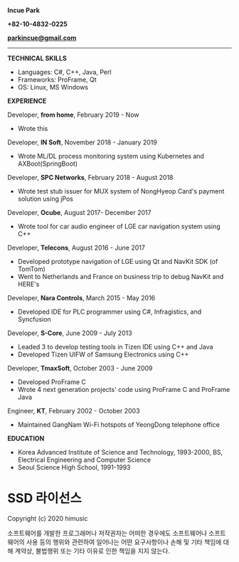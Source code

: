 **Incue Park**

**+82-10-4832-0225**

**parkincue@gmail.com**
***
**TECHNICAL SKILLS** 
* Languages: C#, C++, Java, Perl
* Frameworks: ProFrame, Qt
* OS: Linux, MS Windows

**EXPERIENCE**

Developer, **from home**, February 2019 - Now
*  Wrote this

Developer, **IN Soft**, November 2018 - January 2019
* Wrote ML/DL process monitoring system using Kubernetes and AXBoot(SpringBoot)

Developer, **SPC Networks**, February 2018 - August 2018
* Wrote test stub issuer for MUX system of NongHyeop Card's payment solution using jPos

Developer, **Ocube**, August 2017- December 2017
* Wrote tool for car audio engineer of LGE car navigation system using C++

Developer, **Telecons**, August 2016 - June 2017
* Developed prototype navigation of LGE using Qt and NavKit SDK (of TomTom)
* Went to Netherlands and France on business trip to debug NavKit and HERE's

Developer, **Nara Controls**, March 2015 - May 2016
* Developed IDE for PLC programmer using C#, Infragistics, and Syncfusion

Developer, **S-Core**, June 2009 - July 2013
* Leaded 3 to develop testing tools in Tizen IDE using C++ and Java
* Developed Tizen UIFW of Samsung Electronics using C++

Developer, **TmaxSoft**, October 2003 - June 2009
* Developed ProFrame C
* Wrote 4 next generation projects' code using ProFrame C and ProFrame Java

Engineer, **KT**, February 2002 - October 2003
* Maintained GangNam Wi-Fi hotspots of YeongDong telephone office

**EDUCATION**
* Korea Advanced Institute of Science and Technology, 1993-2000, BS, Electrical Engineering and Computer Science
* Seoul Science High School, 1991-1993

# SSD 라이선스

Copyright (c) 2020 himusic

소프트웨어를 개발한 프로그래머나 저작권자는 어떠한 경우에도 소프트웨어나 소프트웨어의 사용 등의 행위와 관련하여 일어나는 어떤 요구사항이나 손해 및 기타 책임에 대해 계약상, 불법행위 또는 기타 이유로 인한 책임을 지지 않는다.
